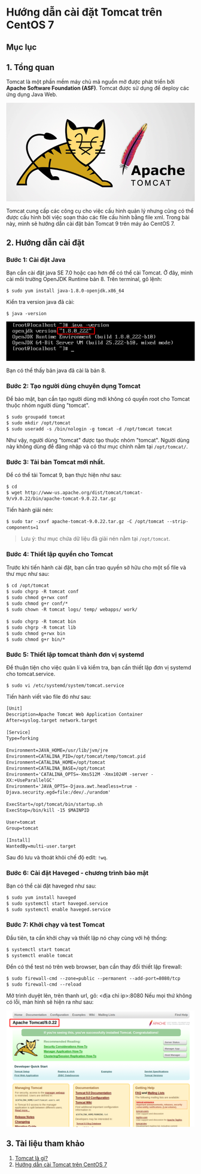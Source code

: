 Hướng dẫn cài đặt Tomcat trên CentOS 7
===
## Mục lục
## 1. Tổng quan
Tomcat là một phần mềm máy chủ mã nguồn mở được phát triển bởi **Apache Software Foundation (ASF)**. Tomcat được sử dụng để deploy các ứng dụng Java Web. 

![image](../images/tomcat00.png)

Tomcat cung cấp các công cụ cho việc cấu hình quản lý nhưng cũng có thể được cấu hình bởi việc soạn thảo các file cấu hình bằng file xml. Trong bài này, mình sẽ hướng dẫn cài đặt bản Tomcat 9 trên máy ảo CentOS 7.
## 2. Hướng dẫn cài đặt
### Bước 1: Cài đặt Java

Bạn cần cài đặt java SE 7.0 hoặc cao hơn để có thể cài Tomcat. Ở đây, mình cài môi trường OpenJDK Runtime bản 8. Trên terminal, gõ lệnh:
```
$ sudo yum install java-1.8.0-openjdk.x86_64
```

Kiển tra version java đã cài:
```
$ java -version
```
![image](../images/tomcat01.png)

Bạn có thể thấy bản java đã cài là bản 8.

### Bước 2: Tạo người dùng chuyên dụng Tomcat

Để bảo mật, bạn cần tạo người dùng mới không có quyền root cho Tomcat thuộc nhóm người dùng "tomcat".
```
$ sudo groupadd tomcat
$ sudo mkdir /opt/tomcat
$ sudo useradd -s /bin/nologin -g tomcat -d /opt/tomcat tomcat
```
Như vậy, người dùng "tomcat" được tạo thuộc nhóm "tomcat". Người dùng này không dùng để đăng nhập và có thư mục chính nằm tại `/opt/tomcat/`.
### Bước 3: Tải bản Tomcat mới nhất.

Để có thể tải Tomcat 9, bạn thực hiện như sau:
```
$ cd
$ wget http://www-us.apache.org/dist/tomcat/tomcat-9/v9.0.22/bin/apache-tomcat-9.0.22.tar.gz
```
Tiến hành giải nén:
```
$ sudo tar -zxvf apache-tomcat-9.0.22.tar.gz -C /opt/tomcat --strip-components=1
```
> Lưu ý: thư mục chứa dữ liệu đã giải nén nằm tại `/opt/tomcat`.

### Bước 4: Thiết lập quyền cho Tomcat

Trước khi tiến hành cài đặt, bạn cần trao quyền sở hữu cho một số file và thư mục như sau:
```
$ cd /opt/tomcat
$ sudo chgrp -R tomcat conf
$ sudo chmod g+rwx conf
$ sudo chmod g+r conf/*
$ sudo chown -R tomcat logs/ temp/ webapps/ work/

$ sudo chgrp -R tomcat bin
$ sudo chgrp -R tomcat lib
$ sudo chmod g+rwx bin
$ sudo chmod g+r bin/*
```

### Bước 5: Thiết lập tomcat thành đơn vị systemd

Để thuận tiện cho việc quản lí và kiểm tra, bạn cần thiết lập đơn vị systemd cho tomcat.service.
```
$ sudo vi /etc/systemd/system/tomcat.service
```
Tiến hành viết vào file đó như sau:
```
[Unit]
Description=Apache Tomcat Web Application Container
After=syslog.target network.target

[Service]
Type=forking

Environment=JAVA_HOME=/usr/lib/jvm/jre
Environment=CATALINA_PID=/opt/tomcat/temp/tomcat.pid
Environment=CATALINA_HOME=/opt/tomcat
Environment=CATALINA_BASE=/opt/tomcat
Environment='CATALINA_OPTS=-Xms512M -Xmx1024M -server -XX:+UseParallelGC'
Environment='JAVA_OPTS=-Djava.awt.headless=true -Djava.security.egd=file:/dev/./urandom'

ExecStart=/opt/tomcat/bin/startup.sh
ExecStop=/bin/kill -15 $MAINPID

User=tomcat
Group=tomcat

[Install]
WantedBy=multi-user.target
```
Sau đó lưu và thoát khỏi chế độ edit: `!wq`.

### Bước 6: Cài đặt Haveged - chương trình bảo mật

Bạn có thể cài đặt haveged như sau:
```
$ sudo yum install haveged
$ sudo systemctl start haveged.service
$ sudo systemctl enable haveged.service
```
### Bước 7: Khởi chạy và test Tomcat
Đầu tiên, ta cần khởi chạy và thiết lập nó chạy cùng với hệ thống:
```
$ systemctl start tomcat
$ systemctl enable tomcat
```
Đển có thể test nó trên web browser, bạn cần thay đổi thiết lập firewall:
```
$ sudo firewall-cmd --zone=public --permanent --add-port=8080/tcp
$ sudo firewall-cmd --reload
```
Mở trình duyệt lên, trên thanh url, gõ:
<địa chỉ ip>:8080
Nếu mọi thứ không có lỗi, màn hình sẽ hiện ra như sau:

![image](../images/tomcat02.png)

## 3. Tài liệu tham khảo
1. [Tomcat là gì?](https://vi.wikipedia.org/wiki/Apache_Tomcat)
2. [Hướng dẫn cài Tomcat trên CentOS 7](https://www.vultr.com/docs/how-to-install-apache-tomcat-8-on-centos-7)